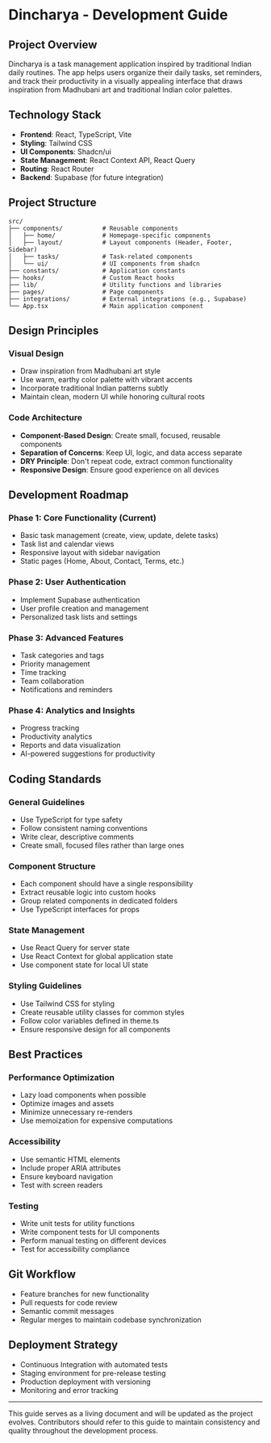 
# Dincharya - Development Guide

## Project Overview
Dincharya is a task management application inspired by traditional Indian daily routines. The app helps users organize their daily tasks, set reminders, and track their productivity in a visually appealing interface that draws inspiration from Madhubani art and traditional Indian color palettes.

## Technology Stack
- **Frontend**: React, TypeScript, Vite
- **Styling**: Tailwind CSS
- **UI Components**: Shadcn/ui
- **State Management**: React Context API, React Query
- **Routing**: React Router
- **Backend**: Supabase (for future integration)

## Project Structure
```
src/
├── components/           # Reusable components
│   ├── home/             # Homepage-specific components
│   ├── layout/           # Layout components (Header, Footer, Sidebar)
│   ├── tasks/            # Task-related components
│   └── ui/               # UI components from shadcn
├── constants/            # Application constants
├── hooks/                # Custom React hooks
├── lib/                  # Utility functions and libraries
├── pages/                # Page components
├── integrations/         # External integrations (e.g., Supabase)
└── App.tsx               # Main application component
```

## Design Principles

### Visual Design
- Draw inspiration from Madhubani art style
- Use warm, earthy color palette with vibrant accents
- Incorporate traditional Indian patterns subtly
- Maintain clean, modern UI while honoring cultural roots

### Code Architecture
- **Component-Based Design**: Create small, focused, reusable components
- **Separation of Concerns**: Keep UI, logic, and data access separate
- **DRY Principle**: Don't repeat code, extract common functionality
- **Responsive Design**: Ensure good experience on all devices

## Development Roadmap

### Phase 1: Core Functionality (Current)
- Basic task management (create, view, update, delete tasks)
- Task list and calendar views
- Responsive layout with sidebar navigation
- Static pages (Home, About, Contact, Terms, etc.)

### Phase 2: User Authentication
- Implement Supabase authentication
- User profile creation and management
- Personalized task lists and settings

### Phase 3: Advanced Features
- Task categories and tags
- Priority management
- Time tracking
- Team collaboration
- Notifications and reminders

### Phase 4: Analytics and Insights
- Progress tracking
- Productivity analytics
- Reports and data visualization
- AI-powered suggestions for productivity

## Coding Standards

### General Guidelines
- Use TypeScript for type safety
- Follow consistent naming conventions
- Write clear, descriptive comments
- Create small, focused files rather than large ones

### Component Structure
- Each component should have a single responsibility
- Extract reusable logic into custom hooks
- Group related components in dedicated folders
- Use TypeScript interfaces for props

### State Management
- Use React Query for server state
- Use React Context for global application state
- Use component state for local UI state

### Styling Guidelines
- Use Tailwind CSS for styling
- Create reusable utility classes for common styles
- Follow color variables defined in theme.ts
- Ensure responsive design for all components

## Best Practices

### Performance Optimization
- Lazy load components when possible
- Optimize images and assets
- Minimize unnecessary re-renders
- Use memoization for expensive computations

### Accessibility
- Use semantic HTML elements
- Include proper ARIA attributes
- Ensure keyboard navigation
- Test with screen readers

### Testing
- Write unit tests for utility functions
- Write component tests for UI components
- Perform manual testing on different devices
- Test for accessibility compliance

## Git Workflow
- Feature branches for new functionality
- Pull requests for code review
- Semantic commit messages
- Regular merges to maintain codebase synchronization

## Deployment Strategy
- Continuous Integration with automated tests
- Staging environment for pre-release testing
- Production deployment with versioning
- Monitoring and error tracking

---

This guide serves as a living document and will be updated as the project evolves. Contributors should refer to this guide to maintain consistency and quality throughout the development process.
